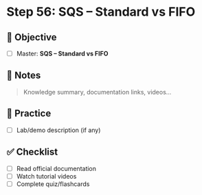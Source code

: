 # Step 56: SQS – Standard vs FIFO

## 🎯 Objective
- [ ] Master: **SQS – Standard vs FIFO**

## 📘 Notes
> Knowledge summary, documentation links, videos...

## 🧪 Practice
- [ ] Lab/demo description (if any)

## ✅ Checklist
- [ ] Read official documentation
- [ ] Watch tutorial videos
- [ ] Complete quiz/flashcards
